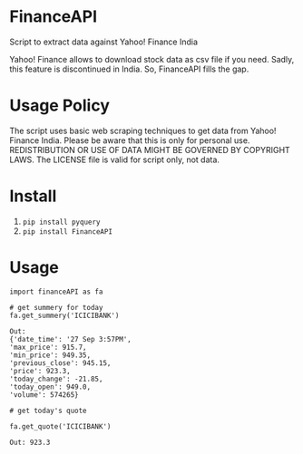 FinanceAPI
==========

Script to extract data against Yahoo! Finance India

Yahoo! Finance allows to download stock data as csv file if you need. Sadly, this feature is discontinued in India. So, FinanceAPI fills the gap.

# Usage Policy
The script uses basic web scraping techniques to get data from Yahoo! Finance India. Please be aware that this is only for personal use. REDISTRIBUTION OR USE OF DATA MIGHT BE GOVERNED BY COPYRIGHT LAWS. The LICENSE file is valid for script only, not data.

# Install

1. `pip install pyquery`    
2. `pip install FinanceAPI`

# Usage

	import financeAPI as fa
	
	# get summery for today
	fa.get_summery('ICICIBANK')
	
	Out:
	{'date_time': '27 Sep 3:57PM',
    'max_price': 915.7,
    'min_price': 949.35,
    'previous_close': 945.15,
    'price': 923.3,
    'today_change': -21.85,
    'today_open': 949.0,
    'volume': 574265}
    
    # get today's quote
    
    fa.get_quote('ICICIBANK')
    
    Out: 923.3